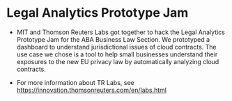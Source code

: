 # Legal Analytics Prototype Jam

* MIT and Thomson Reuters Labs got together to hack the Legal Analytics Prototype Jam for the ABA Business Law Section.  We prototyped a dashboard to understand jurisdictional issues of cloud contracts.  The use case we chose is a tool to help small businesses understand their exposures to the new EU privacy law by automatically analyzing cloud contracts.

* For more information about TR Labs, see https://innovation.thomsonreuters.com/en/labs.html
